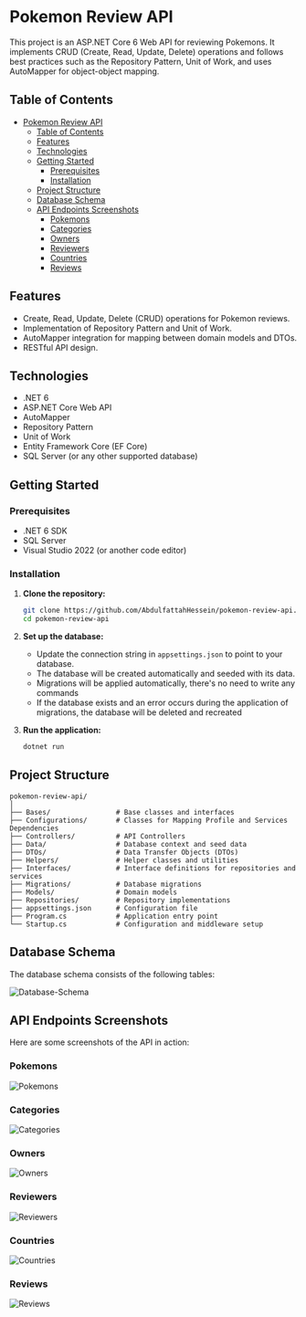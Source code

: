 # Pokemon Review API

This project is an ASP.NET Core 6 Web API for reviewing Pokemons. It implements CRUD (Create, Read, Update, Delete) operations and follows best practices such as the Repository Pattern, Unit of Work, and uses AutoMapper for object-object mapping.

## Table of Contents

- [Pokemon Review API](#pokemon-review-api)
  - [Table of Contents](#table-of-contents)
  - [Features](#features)
  - [Technologies](#technologies)
  - [Getting Started](#getting-started)
    - [Prerequisites](#prerequisites)
    - [Installation](#installation)
  - [Project Structure](#project-structure)
  - [Database Schema](#database-schema)
  - [API Endpoints Screenshots](#api-endpoints-screenshots)
    - [Pokemons](#pokemons)
    - [Categories](#categories)
    - [Owners](#owners)
    - [Reviewers](#reviewers)
    - [Countries](#countries)
    - [Reviews](#reviews)

## Features

- Create, Read, Update, Delete (CRUD) operations for Pokemon reviews.
- Implementation of Repository Pattern and Unit of Work.
- AutoMapper integration for mapping between domain models and DTOs.
- RESTful API design.

## Technologies

- .NET 6
- ASP.NET Core Web API
- AutoMapper
- Repository Pattern
- Unit of Work
- Entity Framework Core (EF Core)
- SQL Server (or any other supported database)

## Getting Started

### Prerequisites

- .NET 6 SDK
- SQL Server
- Visual Studio 2022 (or another code editor)

### Installation

1. **Clone the repository:**

   ```sh
   git clone https://github.com/AbdulfattahHessein/pokemon-review-api.git
   cd pokemon-review-api
   ```

2. **Set up the database:**

   - Update the connection string in `appsettings.json` to point to your database.
   - The database will be created automatically and seeded with its data.
   - Migrations will be applied automatically, there's no need to write any commands
   - If the database exists and an error occurs during the application of migrations, the database will be deleted and recreated

3. **Run the application:**
   ```sh
   dotnet run
   ```

## Project Structure

```
pokemon-review-api/
│
├── Bases/                # Base classes and interfaces
├── Configurations/       # Classes for Mapping Profile and Services Dependencies
├── Controllers/          # API Controllers
├── Data/                 # Database context and seed data
├── DTOs/                 # Data Transfer Objects (DTOs)
├── Helpers/              # Helper classes and utilities
├── Interfaces/           # Interface definitions for repositories and services
├── Migrations/           # Database migrations
├── Models/               # Domain models
├── Repositories/         # Repository implementations
├── appsettings.json      # Configuration file
├── Program.cs            # Application entry point
└── Startup.cs            # Configuration and middleware setup

```

## Database Schema

The database schema consists of the following tables:

![Database-Schema](./screenshots/database-schema.png)

## API Endpoints Screenshots

Here are some screenshots of the API in action:

### Pokemons

![Pokemons](./screenshots/pokemons.png)

### Categories

![Categories](./screenshots/categories.png)

### Owners

![Owners](screenshots/owners.png)

### Reviewers

![Reviewers](screenshots/reviewers.png)

### Countries

![Countries](screenshots/countries.png)

### Reviews

![Reviews](screenshots/reviews.png)